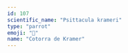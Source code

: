 ```yaml
---
id: 107
scientific_name: "Psittacula krameri"
type: "parrot"
emoji: "🦜"
name: "Cotorra de Kramer"
---
```

